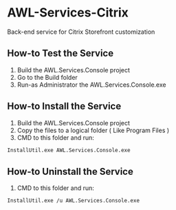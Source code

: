 # AWL-Services-Citrix
Back-end service for Citrix Storefront customization


## How-to Test the Service
1. Build the AWL.Services.Console project
2. Go to the Build folder
3. Run-as Administrator the AWL.Services.Console.exe

## How-to Install the Service
1. Build the AWL.Services.Console project
2. Copy the files to a logical folder ( Like Program Files )
3. CMD to this folder and run:
```sh 
InstallUtil.exe AWL.Services.Console.exe
```

## How-to Uninstall the Service
1. CMD to this folder and run: 
```sh 
InstallUtil.exe /u AWL.Services.Console.exe
```
